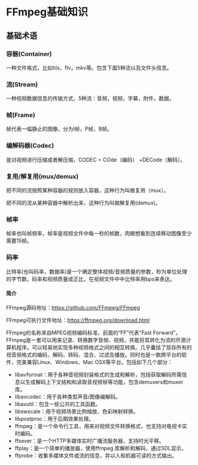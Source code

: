 # FFmpeg基础知识

## 基础术语

### 容器(Container)

 一种文件格式，比如hls，flv，mkv等。包含下面5种流以及文件头信息。



### 流(Stream)

 一种视频数据信息的传输方式，5种流：音频，视频，字幕，附件，数据。



### 帧(Frame)

 帧代表一幅静止的图像，分为I帧，P帧，B帧。



### 编解码器(Codec)

 是对视频进行压缩或者解压缩，CODEC = COde（编码） +DECode（解码）。



### 复用/解复用(mux/demux)

 把不同的流按照某种容器的规则放入容器，这种行为叫做复用（mux）。

 把不同的流从某种容器中解析出来，这种行为叫做解复用(demux)。



### 帧率

 帧率也叫帧频率，帧率是视频文件中每一秒的帧数，肉眼想看到连续移动图像至少需要15帧。



### 码率

 比特率(也叫码率，数据率)是一个确定整体视频/音频质量的参数，秒为单位处理的字节数，码率和视频质量成正比，在视频文件中中比特率用bps来表达。



#### 简介

FFmpeg源码地址：https://github.com/FFmpeg/FFmpeg

FFmpeg可执行文件地址：https://ffmpeg.org/download.html

 FFmpeg的名称来自MPEG视频编码标准，前面的“FF”代表“Fast Forward”，FFmpeg是一套可以用来记录、转换数字音频、视频，并能将其转化为流的开源计算机程序。可以轻易地实现多种视频格式之间的相互转换。几乎囊括了现存所有的视音频格式的编码，解码、转码、混合、过滤及播放。同时也是一款跨平台的软件，完美兼容Linux、Windows、Mac OSX等平台。包括如下几个部分：

- libavformat：用于各种音视频封装格式的生成和解析，包括获取解码所需信息以生成解码上下文结构和读取音视频帧等功能，包含demuxers和muxer库。
- libavcodec：用于各种类型声音/图像编解码。
- libavutil：包含一些公共的工具函数。
- libswscale：用于视频场景比例缩放、色彩映射转换。
- libpostproc：用于后期效果处理。
- ffmpeg：是一个命令行工具，用来对视频文件转换格式，也支持对电视卡实时编码。
- ffsever：是一个HTTP多媒体实时广播流服务器，支持时光平移。
- ffplay：是一个简单的播放器，使用ffmpeg 库解析和解码，通过SDL显示。
- ffprobe：收集多媒体文件或流的信息，并以人和机器可读的方式输出。